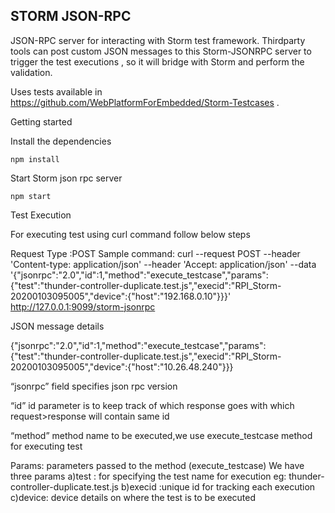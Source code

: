 STORM JSON-RPC
---------------

JSON-RPC server for interacting with Storm test framework. Thirdparty tools can post custom JSON messages to this Storm-JSONRPC server to trigger the test executions , so it will bridge with Storm and perform the validation.

Uses tests available in https://github.com/WebPlatformForEmbedded/Storm-Testcases .

Getting started

Install the dependencies

    npm install

Start Storm json rpc server

    npm start
    
Test Execution

For executing test using curl command follow below steps

Request Type :POST
Sample command:
 curl --request POST --header 'Content-type: application/json' --header 'Accept: application/json' --data '{"jsonrpc":"2.0","id":1,"method":"execute_testcase","params":{"test":"thunder-controller-duplicate.test.js","execid":"RPI_Storm-20200103095005","device":{"host":"192.168.0.10"}}}' http://127.0.0.1:9099/storm-jsonrpc
 
 
JSON message details 

{"jsonrpc":"2.0","id":1,"method":"execute_testcase","params":{"test":"thunder-controller-duplicate.test.js","execid":"RPI_Storm-20200103095005","device":{"host":"10.26.48.240"}}}

“jsonrpc” field specifies json rpc version

“id” id parameter is to keep track of which response goes with which request>response will contain same id

“method” method name to be executed,we use execute_testcase method for executing test

Params: parameters passed to the method (execute_testcase)
We have three params 
   a)test : for specifying the test name for execution eg: thunder-controller-duplicate.test.js
   b)execid :unique id for tracking each execution
   c)device: device details on where the test is to be executed







